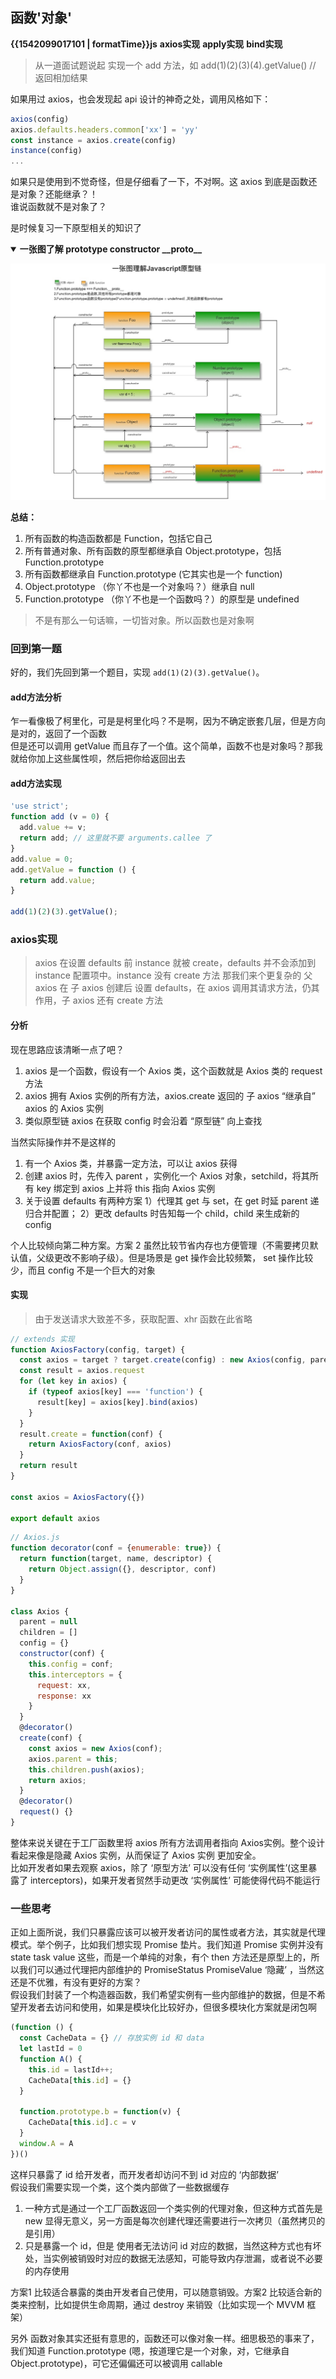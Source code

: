 ## 函数'对象'

<b class="update-time">{{1542099017101 | formatTime}}</b><b class='type'>js</b>
<b class='kw'>axios实现</b> <b class='kw'>apply实现</b> <b class='kw'>bind实现</b>

> 从一道面试题说起
实现一个 add 方法，如 add(1)(2)(3)(4).getValue() // 返回相加结果

如果用过 axios，也会发现起 api 设计的神奇之处，调用风格如下：

```js
axios(config)
axios.defaults.headers.common['xx'] = 'yy'
const instance = axios.create(config)
instance(config)
...
```

如果只是使用到不觉奇怪，但是仔细看了一下，不对啊。这 axios 到底是函数还是对象？还能继承？！  
谁说函数就不是对象了？  

是时候复习一下原型相关的知识了  

<details open="true">

<summary><b>一张图了解 prototype constructor __proto__ </b></summary>

![](../assets/imgs/prototype.jpg)

</details>

**总结：**  

1. 所有函数的构造函数都是 Function，包括它自己
2. 所有普通对象、所有函数的原型都继承自 Object.prototype，包括 Function.prototype
3. 所有函数都继承自 Function.prototype (它其实也是一个 function)
4. Object.prototype （你丫不也是一个对象吗？）继承自 null
5. Function.prototype （你丫不也是一个函数吗？）的原型是 undefined

> 不是有那么一句话嘛，一切皆对象。所以函数也是对象啊

### 回到第一题

好的，我们先回到第一个题目，实现 `add(1)(2)(3).getValue()`。

#### add方法分析

乍一看像极了柯里化，可是是柯里化吗？不是啊，因为不确定嵌套几层，但是方向是对的，返回了一个函数  
但是还可以调用 getValue 而且存了一个值。这个简单，函数不也是对象吗？那我就给你加上这些属性呗，然后把你给返回出去

#### add方法实现

```js
'use strict';
function add (v = 0) {
  add.value += v;
  return add; // 这里就不要 arguments.callee 了
}
add.value = 0;
add.getValue = function () {
  return add.value;
}

add(1)(2)(3).getValue();
```

### axios实现

> axios 在设置 defaults 前 instance 就被 create，defaults 并不会添加到 instance 配置项中。instance 没有 create 方法
那我们来个更复杂的 父 axios 在 子 axios 创建后 设置 defaults，在 axios 调用其请求方法，仍其作用，子 axios 还有 create 方法

#### 分析

现在思路应该清晰一点了吧？

1. axios 是一个函数，假设有一个 Axios 类，这个函数就是 Axios 类的 request 方法
2. axios 拥有 Axios 实例的所有方法，axios.create 返回的 子 axios “继承自” axios 的 Axios 实例
3. 类似原型链 axios 在获取 config 时会沿着 “原型链” 向上查找

当然实际操作并不是这样的

1. 有一个 Axios 类，并暴露一定方法，可以让 axios 获得
2. 创建 axios 时，先传入 parent ，实例化一个 Axios 对象，setchild，将其所有 key 绑定到 axios 上并将 this 指向 Axios 实例
3. 关于设置 defaults 有两种方案 1）代理其 get 与 set，在 get 时延 parent 递归合并配置； 2）更改 defaults 时告知每一个 child，child 来生成新的 config

个人比较倾向第二种方案。方案 2 虽然比较节省内存也方便管理（不需要拷贝默认值，父级更改不影响子级）。但是场景是 get 操作会比较频繁， set 操作比较少，而且 config 不是一个巨大的对象

#### 实现

> 由于发送请求大致差不多，获取配置、xhr 函数在此省略

```js
// extends 实现
function AxiosFactory(config, target) {
  const axios = target ? target.create(config) : new Axios(config, parent)
  const result = axios.request
  for (let key in axios) {
    if (typeof axios[key] === 'function') {
      result[key] = axios[key].bind(axios)
    }
  }
  result.create = function(conf) {
    return AxiosFactory(conf, axios)
  }
  return result
}

const axios = AxiosFactory({})

export default axios

```

```js
// Axios.js
function decorator(conf = {enumerable: true}) {
  return function(target, name, descriptor) {
    return Object.assign({}, descriptor, conf)
  }
}

class Axios {
  parent = null
  children = []
  config = {}
  constructor(conf) {
    this.config = conf;
    this.interceptors = {
      request: xx,
      response: xx
    }
  }
  @decorator()
  create(conf) {
    const axios = new Axios(conf);
    axios.parent = this;
    this.children.push(axios);
    return axios;
  }
  @decorator()
  request() {}
}

```

整体来说关键在于工厂函数里将 axios 所有方法调用者指向 Axios实例。整个设计看起来像是隐藏 Axios 实例，从而保证了 Axios 实例 更加安全。  
比如开发者如果去观察 axios，除了 ‘原型方法’ 可以没有任何 ‘实例属性’(这里暴露了 interceptors)，如果开发者贸然手动更改 ‘实例属性’ 可能使得代码不能运行

### 一些思考

正如上面所说，我们只暴露应该可以被开发者访问的属性或者方法，其实就是代理模式。举个例子，比如我们想实现 Promise 垫片。我们知道 Promise 实例并没有 state task value 这些，而是一个单纯的对象，有个 then 方法还是原型上的，所以我们可以通过代理把内部维护的 PromiseStatus PromiseValue ‘隐藏’ ，当然这还是不优雅，有没有更好的方案？  
假设我们封装了一个构造器函数，我们希望实例有一些内部维护的数据，但是不希望开发者去访问和使用，如果是模块化比较好办，但很多模块化方案就是闭包啊

```js
(function () {
  const CacheData = {} // 存放实例 id 和 data
  let lastId = 0
  function A() {
    this.id = lastId++;
    CacheData[this.id] = {}
  }

  function.prototype.b = function(v) {
    CacheData[this.id].c = v
  }
  window.A = A
})()
```

这样只暴露了 id 给开发者，而开发者却访问不到 id 对应的 ‘内部数据’  
假设我们需要实现一个类，这个类内部做了一些数据缓存

1. 一种方式是通过一个工厂函数返回一个类实例的代理对象，但这种方式首先是 new 显得无意义，另一方面是每次创建代理还需要进行一次拷贝（虽然拷贝的是引用）
2. 只是暴露一个 id，但是 使用者无法访问 id 对应的数据，当然这种方式也有坏处，当实例被销毁时对应的数据无法感知，可能导致内存泄漏，或者说不必要的内存使用

方案1 比较适合暴露的类由开发者自己使用，可以随意销毁。方案2 比较适合新的类来控制，比如提供生命周期，通过 destroy 来销毁（比如实现一个 MVVM 框架）

另外 函数对象其实还挺有意思的，函数还可以像对象一样。细思极恐的事来了，我们知道 Function.prototype (嗯，按道理它是一个对象，对，它继承自 Object.prototype)，可它还偏偏还可以被调用 callable
